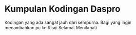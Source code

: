 # Kumpulan Kodingan Daspro 
Kodingan yang ada sangat jauh dari sempurna.
Bagi yang ingin menambahkan pc ke Risqi
Selamat Menikmati
